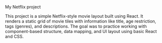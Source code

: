 My Netflix project <br>

This project is a simple Netflix-style movie layout built using React. It renders a static grid of movie tiles with information like title, age restriction, tags (genres), and descriptions. The goal was to practice working with component-based structure, data mapping, and UI layout using basic React and CSS.
